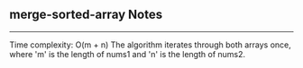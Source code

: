 <h2>merge-sorted-array Notes</h2><hr>Time complexity: O(m + n)
The algorithm iterates through both arrays once, where 'm' is the length of nums1 and 'n' is the length of nums2.